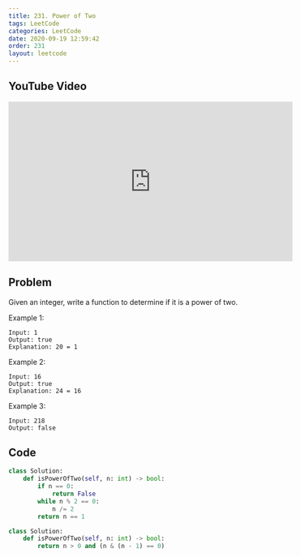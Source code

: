 ```yaml
---
title: 231. Power of Two
tags: LeetCode
categories: LeetCode
date: 2020-09-19 12:59:42
order: 231
layout: leetcode
---
```


## YouTube Video

<iframe width="560" height="315" src="https://www.youtube.com/embed/nVppXBCcKio" frameborder="0" allow="accelerometer; autoplay; clipboard-write; encrypted-media; gyroscope; picture-in-picture" allowfullscreen></iframe>

## Problem

Given an integer, write a function to determine if it is a power of two.

Example 1:

```
Input: 1
Output: true
Explanation: 20 = 1
```

Example 2:

```
Input: 16
Output: true
Explanation: 24 = 16
```

Example 3:

```
Input: 218
Output: false
```

## Code

```python
class Solution:
    def isPowerOfTwo(self, n: int) -> bool:
        if n == 0:
            return False
        while n % 2 == 0:
            n /= 2
        return n == 1
```

```python
class Solution:
    def isPowerOfTwo(self, n: int) -> bool:
        return n > 0 and (n & (n - 1) == 0)
```
